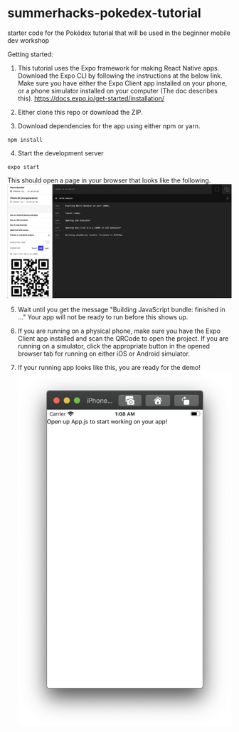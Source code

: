 # summerhacks-pokedex-tutorial
starter code for the Pokédex tutorial that will be used in the beginner mobile dev workshop

Getting started:
1. This tutorial uses the Expo framework for making React Native apps. Download the Expo CLI by following the instructions at the below link. Make sure you have either the Expo Client app installed on your phone, or a phone simulator installed on your computer (The doc describes this).
https://docs.expo.io/get-started/installation/

2. Either clone this repo or download the ZIP.
3. Download dependencies for the app using either npm or yarn.
```
npm install
```

4. Start the development server
```
expo start
```
This should open a page in your browser that looks like the following.
![Expo Screenshot](expo-screenshot.png)

5. Wait until you get the message "Building JavaScript bundle: finished in ..." Your app will not be ready to run before this shows up.

6. If you are running on a physical phone, make sure you have the Expo Client app installed and scan the QRCode to open the project. If you are running on a simulator, click the appropriate button in the opened browser tab for running on either iOS or Android simulator.

7. If your running app looks like this, you are ready for the demo!
![Simulator Screenshot](simulator-screenshot.png)
